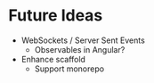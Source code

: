 Future Ideas
========================
- WebSockets / Server Sent Events
  - Observables in Angular?
- Enhance scaffold
   * Support monorepo